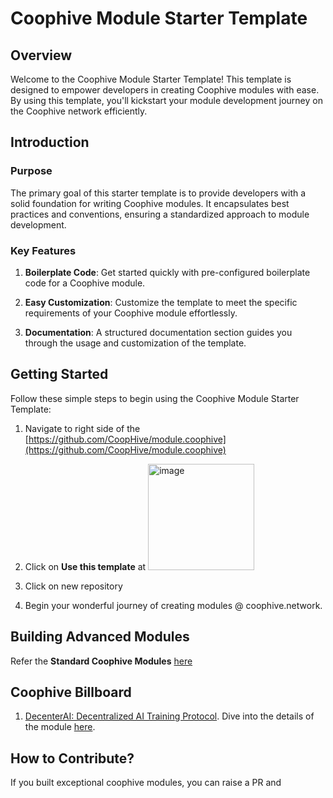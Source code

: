 # Coophive Module Starter Template

## Overview

Welcome to the Coophive Module Starter Template! This template is designed to empower developers in creating Coophive modules with ease. By using this template, you'll kickstart your module development journey on the Coophive network efficiently.

## Introduction

### Purpose

The primary goal of this starter template is to provide developers with a solid foundation for writing Coophive modules. It encapsulates best practices and conventions, ensuring a standardized approach to module development.

### Key Features

1. **Boilerplate Code**: Get started quickly with pre-configured boilerplate code for a Coophive module.

2. **Easy Customization**: Customize the template to meet the specific requirements of your Coophive module effortlessly.

3. **Documentation**: A structured documentation section guides you through the usage and customization of the template.

## Getting Started

Follow these simple steps to begin using the Coophive Module Starter Template:

1. Navigate to right side of the [https://github.com/CoopHive/module.coophive](https://github.com/CoopHive/module.coophive)
2. Click on **Use this template** at 
     <img width="170" alt="image" src="https://github.com/CoopHive/module.coophive/assets/24226219/1d459804-3b11-4a3f-adc9-38f1321ff61d">

3. Click on new repository
4. Begin your wonderful journey of creating modules @ coophive.network. 

<!--
1. **Clone the Repository**:
   ```bash
   git clone https://github.com/coophive/module-starter.git

2. **Start tailoring the **
-->

## Building Advanced Modules

Refer the **Standard Coophive Modules** [here](https://github.com/orgs/CoopHive/repositories?q=coophive-module-&type=all&language=&sort=)

## Coophive Billboard

1. [DecenterAI: Decentralized AI Training Protocol](https://www.decenterai.com). Dive into the details of the module [here](https://github.com/DeCenter-AI/compute.decenterai).


## How to Contribute?

If you built exceptional coophive modules, you can raise a PR and 

